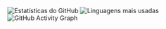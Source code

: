 ![Estatísticas do GitHub](https://github-readme-stats.vercel.app/api?username=MClaraFerreira5&show_icons=true&theme=algolia)
![Linguagens mais usadas](https://github-readme-stats.vercel.app/api/top-langs/?username=MClaraFerreira5&layout=compact&theme=tokyonight)
![GitHub Activity Graph](https://github-readme-activity-graph.vercel.app/graph?username=MClaraFerreira5&theme=react-dark)
